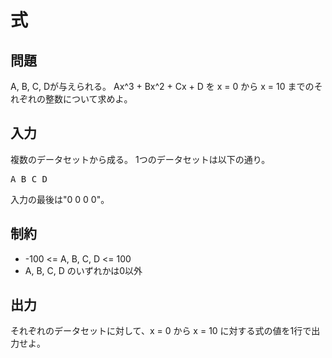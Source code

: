# 式

## 問題

A, B, C, Dが与えられる。
Ax^3 + Bx^2 + Cx + D を x = 0 から x = 10 までのそれぞれの整数について求めよ。

## 入力

複数のデータセットから成る。
1つのデータセットは以下の通り。

<pre>
A B C D
</pre>

入力の最後は"0 0 0 0"。

## 制約

* -100 <= A, B, C, D <= 100
* A, B, C, D のいずれかは0以外

## 出力

それぞれのデータセットに対して、x = 0 から x = 10 に対する式の値を1行で出力せよ。
